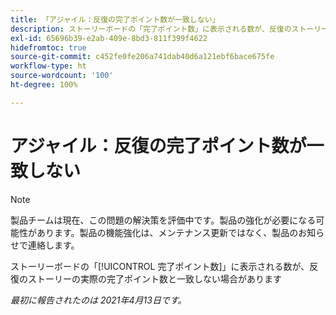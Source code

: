 ```yaml
---
title: 「アジャイル：反復の完了ポイント数が一致しない」
description: ストーリーボードの「完了ポイント数」に表示される数が、反復のストーリーの実際の完了ポイント数と一致しない場合があります
exl-id: 65696b39-e2ab-409e-8bd3-811f399f4622
hidefromtoc: true
source-git-commit: c452fe0fe206a741dab40d6a121ebf6bace675fe
workflow-type: ht
source-wordcount: '100'
ht-degree: 100%

---
```


# アジャイル：反復の完了ポイント数が一致しない

>[!NOTE]
>
>製品チームは現在、この問題の解決策を評価中です。製品の強化が必要になる可能性があります。製品の機能強化は、メンテナンス更新ではなく、製品のお知らせで連絡します。

ストーリーボードの「[!UICONTROL 完了ポイント数]」に表示される数が、反復のストーリーの実際の完了ポイント数と一致しない場合があります

_最初に報告されたのは 2021年4月13日です。_
